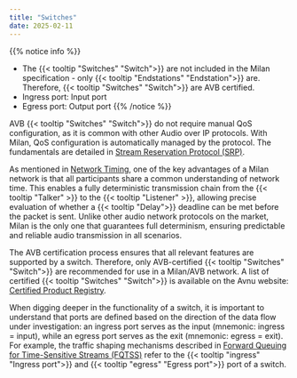 ```yaml
---
title: "Switches"
date: 2025-02-11
---
```


{{% notice info %}}

- The {{< tooltip "Switches" "Switch">}} are not included in the Milan specification - only {{< tooltip "Endstations" "Endstation">}} are. Therefore, {{< tooltip "Switches" "Switch">}} are AVB certified.
- Ingress port: Input port
- Egress port: Output port
{{% /notice %}}

AVB {{< tooltip "Switches" "Switch">}} do not require manual QoS configuration, as it is common with other Audio over IP protocols. With Milan, QoS configuration is automatically managed by the protocol. The fundamentals are detailed in [Stream Reservation Protocol (SRP)](../01_milan/03_traffic-shaping/stream-reservation/_index.md).

As mentioned in [Network Timing](../01_milan/00_network-timing/_index.md), one of the key advantages of a Milan network is that all participants share a common understanding of network time. This enables a fully deterministic transmission chain from the {{< tooltip "Talker" >}} to the {{< tooltip "Listener" >}}, allowing precise evaluation of whether a {{< tooltip "Delay">}} deadline can be met before the packet is sent. Unlike other audio network protocols on the market, Milan is the only one that guarantees full determinism, ensuring predictable and reliable audio transmission in all scenarios.

The AVB certification process ensures that all relevant features are supported by a switch. Therefore, only AVB-certified {{< tooltip "Switches" "Switch">}} are recommended for use in a Milan/AVB network. A list of certified {{< tooltip "Switches" "Switch">}} is available on the Avnu website: [Certified Product Registry](https://avnu.org/certified-product-registry?cert=Network%20Device&type=).

When digging deeper in the functionality of a switch, it is important to understand that ports are defined based on the direction of the data flow under investigation: an ingress port serves as the input (mnemonic: ingress = input), while an egress port serves as the exit (mnemonic: egress = exit). For example, the traffic shaping mechanisms described in [Forward Queuing for Time-Sensitive Streams (FQTSS)](../01_milan/03_traffic-shaping/fqtss/_index.md) refer to the {{< tooltip "ingress" "Ingress port">}} and {{< tooltip "egress" "Egress port">}} port of a switch.